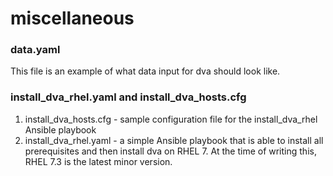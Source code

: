 # miscellaneous

### data.yaml

This file is an example of what data input for dva should look like.


### install\_dva\_rhel.yaml and install\_dva\_hosts.cfg

1. install\_dva\_hosts.cfg - sample configuration file for the install\_dva\_rhel Ansible playbook
2. install\_dva\_rhel.yaml - a simple Ansible playbook that is able to install all prerequisites and then install dva on RHEL 7. At the time of writing this, RHEL 7.3 is the latest minor version.

